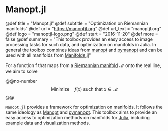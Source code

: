 # Manopt.jl

@def title = "Manopt.jl"
@def subtitle = "Optimization on Riemannian manifolds"
@def url = "https://manoptjl.org"
@def url_text = "manoptjl.org"
@def logo = "manoptjl-logo.png"
@def start = "2016-11-20"
@def more = false
@def summary = "This toolbox provides an easy access to image processing tasks for such data, and optimization on manifolds in Julia. In general the toolbox combines ideas from [manopt](https://manopt.org) and [pymanopt](https://pymanopt.org) and can be used with all manifolds from [Manifolds.jl](https://juliamanifolds.github.io/Manifolds.jl/)"

For a function f that maps from a [Riemannian manifold](https://en.wikipedia.org/wiki/Riemannian_manifold)
ℳ onto the real line, we aim to solve

@@no-number
$$\text{Minimize}\quad f(x) \text{ such that } x \in \mathcal M$$
@@

`Manopt.jl` provides a framework for optimization on manifolds.
It follows the same ideology as [Manopt](https://manopt.org) and [pymanopt](https://pymanopt.org).
This toolbox aims to provide an easy access to optimization methods on manifolds
for [Julia](https://julialang.org), including example data and visualization methods.
